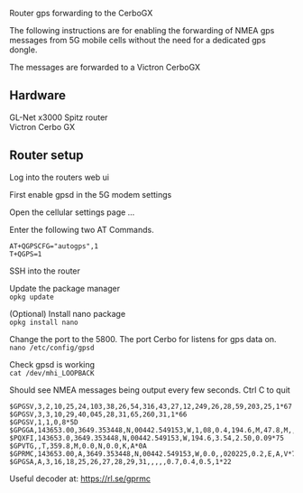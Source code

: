 Router gps forwarding to the CerboGX

The following instructions are for enabling the forwarding of NMEA gps messages from 5G mobile cells without the need for a dedicated gps dongle. 

The messages are forwarded to a Victron CerboGX

## Hardware
GL-Net x3000 Spitz router  
Victron Cerbo GX

## Router setup
Log into the routers web ui

First enable gpsd in the 5G modem settings

Open the cellular settings page …

Enter the following two AT Commands.
```
AT+QGPSCFG="autogps",1  
T+QGPS=1
```

SSH into the router

Update the package manager  
``opkg update``

(Optional)
Install nano package  
``opkg install nano``

Change the port to the 5800. The port Cerbo for listens for gps data on. 
``nano /etc/config/gpsd``

Check gpsd is working  
``cat /dev/mhi_LOOPBACK``
 
Should see NMEA messages being output every few seconds. Ctrl C to quit
```
$GPGSV,3,2,10,25,24,103,38,26,54,316,43,27,12,249,26,28,59,203,25,1*67
$GPGSV,3,3,10,29,40,045,28,31,65,260,31,1*66
$GPGSV,1,1,0,8*5D
$GPGGA,143653.00,3649.353448,N,00442.549153,W,1,08,0.4,194.6,M,47.8,M,,*7D
$PQXFI,143653.0,3649.353448,N,00442.549153,W,194.6,3.54,2.50,0.09*75
$GPVTG,,T,359.8,M,0.0,N,0.0,K,A*0A
$GPRMC,143653.00,A,3649.353448,N,00442.549153,W,0.0,,020225,0.2,E,A,V*78
$GPGSA,A,3,16,18,25,26,27,28,29,31,,,,,0.7,0.4,0.5,1*22
```

Useful decoder at:  https://rl.se/gprmc
